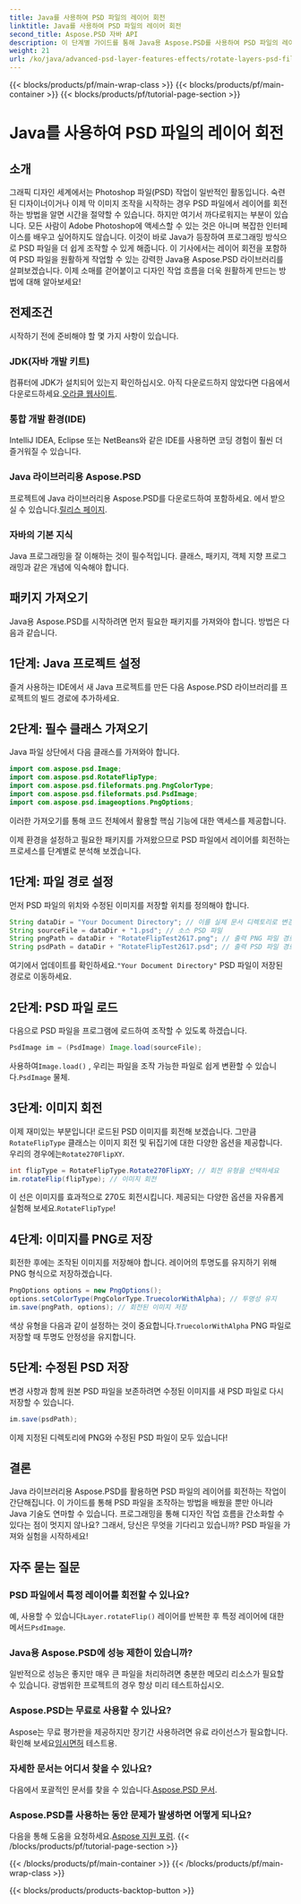 ```yaml
---
title: Java를 사용하여 PSD 파일의 레이어 회전
linktitle: Java를 사용하여 PSD 파일의 레이어 회전
second_title: Aspose.PSD 자바 API
description: 이 단계별 가이드를 통해 Java용 Aspose.PSD를 사용하여 PSD 파일의 레이어를 쉽게 회전하는 방법을 알아보세요.
weight: 21
url: /ko/java/advanced-psd-layer-features-effects/rotate-layers-psd-files/
---
```


{{< blocks/products/pf/main-wrap-class >}}
{{< blocks/products/pf/main-container >}}
{{< blocks/products/pf/tutorial-page-section >}}

# Java를 사용하여 PSD 파일의 레이어 회전

## 소개
그래픽 디자인 세계에서는 Photoshop 파일(PSD) 작업이 일반적인 활동입니다. 숙련된 디자이너이거나 이제 막 이미지 조작을 시작하는 경우 PSD 파일에서 레이어를 회전하는 방법을 알면 시간을 절약할 수 있습니다. 하지만 여기서 까다로워지는 부분이 있습니다. 모든 사람이 Adobe Photoshop에 액세스할 수 있는 것은 아니며 복잡한 인터페이스를 배우고 싶어하지도 않습니다. 이것이 바로 Java가 등장하여 프로그래밍 방식으로 PSD 파일을 더 쉽게 조작할 수 있게 해줍니다. 이 기사에서는 레이어 회전을 포함하여 PSD 파일을 원활하게 작업할 수 있는 강력한 Java용 Aspose.PSD 라이브러리를 살펴보겠습니다. 이제 소매를 걷어붙이고 디자인 작업 흐름을 더욱 원활하게 만드는 방법에 대해 알아보세요!
## 전제조건
시작하기 전에 준비해야 할 몇 가지 사항이 있습니다.
### JDK(자바 개발 키트)
 컴퓨터에 JDK가 설치되어 있는지 확인하십시오. 아직 다운로드하지 않았다면 다음에서 다운로드하세요.[오라클 웹사이트](https://www.oracle.com/java/technologies/javase-downloads.html).
### 통합 개발 환경(IDE)
IntelliJ IDEA, Eclipse 또는 NetBeans와 같은 IDE를 사용하면 코딩 경험이 훨씬 더 즐거워질 수 있습니다.
### Java 라이브러리용 Aspose.PSD
 프로젝트에 Java 라이브러리용 Aspose.PSD를 다운로드하여 포함하세요. 에서 받으실 수 있습니다.[릴리스 페이지](https://releases.aspose.com/psd/java/).
### 자바의 기본 지식
Java 프로그래밍을 잘 이해하는 것이 필수적입니다. 클래스, 패키지, 객체 지향 프로그래밍과 같은 개념에 익숙해야 합니다.
## 패키지 가져오기
Java용 Aspose.PSD를 시작하려면 먼저 필요한 패키지를 가져와야 합니다. 방법은 다음과 같습니다.
## 1단계: Java 프로젝트 설정
즐겨 사용하는 IDE에서 새 Java 프로젝트를 만든 다음 Aspose.PSD 라이브러리를 프로젝트의 빌드 경로에 추가하세요.
## 2단계: 필수 클래스 가져오기
Java 파일 상단에서 다음 클래스를 가져와야 합니다.
```java
import com.aspose.psd.Image;
import com.aspose.psd.RotateFlipType;
import com.aspose.psd.fileformats.png.PngColorType;
import com.aspose.psd.fileformats.psd.PsdImage;
import com.aspose.psd.imageoptions.PngOptions;
```
이러한 가져오기를 통해 코드 전체에서 활용할 핵심 기능에 대한 액세스를 제공합니다. 

이제 환경을 설정하고 필요한 패키지를 가져왔으므로 PSD 파일에서 레이어를 회전하는 프로세스를 단계별로 분석해 보겠습니다.
## 1단계: 파일 경로 설정

먼저 PSD 파일의 위치와 수정된 이미지를 저장할 위치를 정의해야 합니다. 
```java
String dataDir = "Your Document Directory"; // 이를 실제 문서 디렉토리로 변경하십시오.
String sourceFile = dataDir + "1.psd"; // 소스 PSD 파일
String pngPath = dataDir + "RotateFlipTest2617.png"; // 출력 PNG 파일 경로
String psdPath = dataDir + "RotateFlipTest2617.psd"; // 출력 PSD 파일 경로
```
 여기에서 업데이트를 확인하세요.`"Your Document Directory"` PSD 파일이 저장된 경로로 이동하세요.
## 2단계: PSD 파일 로드

다음으로 PSD 파일을 프로그램에 로드하여 조작할 수 있도록 하겠습니다.
```java
PsdImage im = (PsdImage) Image.load(sourceFile);
```
 사용하여`Image.load()` , 우리는 파일을 조작 가능한 파일로 쉽게 변환할 수 있습니다.`PsdImage` 물체.
## 3단계: 이미지 회전

 이제 재미있는 부분입니다! 로드된 PSD 이미지를 회전해 보겠습니다. 그만큼`RotateFlipType` 클래스는 이미지 회전 및 뒤집기에 대한 다양한 옵션을 제공합니다. 우리의 경우에는`Rotate270FlipXY`.
```java
int flipType = RotateFlipType.Rotate270FlipXY; // 회전 유형을 선택하세요
im.rotateFlip(flipType); // 이미지 회전
```
이 선은 이미지를 효과적으로 270도 회전시킵니다. 제공되는 다양한 옵션을 자유롭게 실험해 보세요.`RotateFlipType`!
## 4단계: 이미지를 PNG로 저장

회전한 후에는 조작된 이미지를 저장해야 합니다. 레이어의 투명도를 유지하기 위해 PNG 형식으로 저장하겠습니다.
```java
PngOptions options = new PngOptions();
options.setColorType(PngColorType.TruecolorWithAlpha); // 투명성 유지
im.save(pngPath, options); // 회전된 이미지 저장
```
 색상 유형을 다음과 같이 설정하는 것이 중요합니다.`TruecolorWithAlpha` PNG 파일로 저장할 때 투명도 안정성을 유지합니다.
## 5단계: 수정된 PSD 저장

변경 사항과 함께 원본 PSD 파일을 보존하려면 수정된 이미지를 새 PSD 파일로 다시 저장할 수 있습니다.
```java
im.save(psdPath);
```
이제 지정된 디렉토리에 PNG와 수정된 PSD 파일이 모두 있습니다!
## 결론
Java 라이브러리용 Aspose.PSD를 활용하면 PSD 파일의 레이어를 회전하는 작업이 간단해집니다. 이 가이드를 통해 PSD 파일을 조작하는 방법을 배웠을 뿐만 아니라 Java 기술도 연마할 수 있습니다. 프로그래밍을 통해 디자인 작업 흐름을 간소화할 수 있다는 점이 멋지지 않나요? 그래서, 당신은 무엇을 기다리고 있습니까? PSD 파일을 가져와 실험을 시작하세요!
## 자주 묻는 질문
### PSD 파일에서 특정 레이어를 회전할 수 있나요?
 예, 사용할 수 있습니다`Layer.rotateFlip()` 레이어를 반복한 후 특정 레이어에 대한 메서드`PsdImage`.
### Java용 Aspose.PSD에 성능 제한이 있습니까?
일반적으로 성능은 좋지만 매우 큰 파일을 처리하려면 충분한 메모리 리소스가 필요할 수 있습니다. 광범위한 프로젝트의 경우 항상 미리 테스트하십시오.
### Aspose.PSD는 무료로 사용할 수 있나요?
 Aspose는 무료 평가판을 제공하지만 장기간 사용하려면 유료 라이선스가 필요합니다. 확인해 보세요[임시면허](https://purchase.aspose.com/temporary-license/) 테스트용.
### 자세한 문서는 어디서 찾을 수 있나요?
 다음에서 포괄적인 문서를 찾을 수 있습니다.[Aspose.PSD 문서](https://reference.aspose.com/psd/java/).
### Aspose.PSD를 사용하는 동안 문제가 발생하면 어떻게 되나요?
 다음을 통해 도움을 요청하세요.[Aspose 지원 포럼](https://forum.aspose.com/c/psd/34).
{{< /blocks/products/pf/tutorial-page-section >}}

{{< /blocks/products/pf/main-container >}}
{{< /blocks/products/pf/main-wrap-class >}}

{{< blocks/products/products-backtop-button >}}
